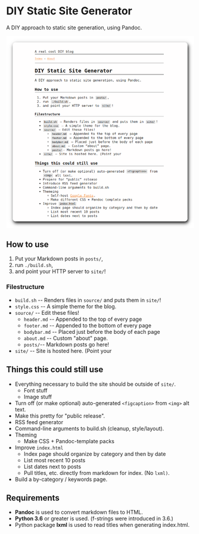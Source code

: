 # DIY Static Site Generator

A DIY approach to static site generation, using Pandoc.

![Screenshot of a this README, without the screenshot, rendered using this blog.](/images/screenshot.png)

## How to use

1. Put your Markdown posts in `posts/`,
2. run `./build.sh`,
3. and point your HTTP server to `site/`!

### Filestructure

 * `build.sh` -- Renders files in `source/` and puts them in `site/`!
 * `style.css` -- A simple theme for the blog.
 * `source/` -- Edit these files!
    * `header.md` -- Appended to the top of every page
    * `footer.md` -- Appended to the bottom of every page
    * `bodybar.md` -- Placed just before the body of each page
    * `about.md` -- Custom "about" page.
    * `posts/`-- Markdown posts go here!
 * `site/` -- Site is hosted here. (Point your 

## Things this could still use

 * Everything necessary to build the site should be outside of `site/`.
    * Font stuff
    * Image stuff
 * Turn off (or make optional) auto-generated `<figcaption>` from `<img>` alt text.
 * Make this pretty for "public release".
 * RSS feed generator
 * Command-line arguments to build.sh (cleanup, style/layout).
 * Theming
   * Make CSS + Pandoc-template packs
 * Improve `index.html`
   * Index page should organize by category and then by date
   * List most recent 10 posts
   * List dates next to posts
    * Pull titles, etc. directly from markdown for index. (No `lxml)`.
 * Build a by-category / keywords page.

## Requirements

 * **Pandoc** is used to convert markdown files to HTML.
 * **Python 3.6** or greater is used. (f-strings were introduced in 3.6.)
 * Python package **lxml** is used to read titles when generating index.html.

